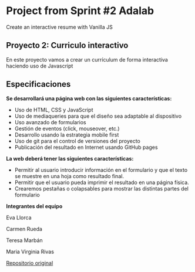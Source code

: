 #  Project from Sprint #2 Adalab
Create an interactive resume with Vanilla JS

## Proyecto 2: Curriculo interactivo
En este proyecto vamos a crear un currículum de forma interactiva haciendo uso de Javascript

## Especificaciones
**Se desarrollará una página web con las siguientes características:**
- Uso de HTML, CSS y JavaScript
- Uso de mediaqueries para que el diseño sea adaptable al dispositivo
- Uso avanzado de formularios
- Gestión de eventos (click, mouseover, etc.)
- Desarrollo usando la estrategia mobile first
- Uso de git para el control de versiones del proyecto
- Publicación del resultado en Internet usando GitHub pages

**La web deberá tener las siguientes características:**
- Permitir al usuario introducir información en el formulario y que el texto se muestre en una hoja como resultado final.
- Permitir que el usuario pueda imprimir el resultado en una página física.
- Crearemos pestañas o colapsables para mostrar las distintas partes del formulario

**Integrantes del equipo**

Eva Llorca

Carmen Rueda

Teresa Marbán

Maria Virginia Rivas

[Repositorio original](https://github.com/Adalab/c-s2-mediaqueers)
